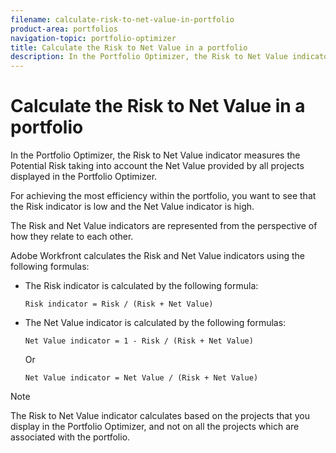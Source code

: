 ```yaml
---
filename: calculate-risk-to-net-value-in-portfolio
product-area: portfolios
navigation-topic: portfolio-optimizer
title: Calculate the Risk to Net Value in a portfolio
description: In the Portfolio Optimizer, the Risk to Net Value indicator measures the Potential Risk taking into account the Net Value provided by all projects displayed in the Portfolio Optimizer.
---
```


# Calculate the Risk to Net Value in a portfolio

In the Portfolio Optimizer, the Risk to Net Value indicator measures the Potential Risk taking into account the Net Value provided by all projects displayed in the Portfolio Optimizer.&nbsp;

For achieving the most efficiency within the portfolio, you want to see that the Risk indicator is low and the Net Value indicator is high.&nbsp;

The Risk and Net Value indicators are represented from the perspective of how they relate to each other.

Adobe Workfront calculates the Risk and Net Value indicators using the following formulas:

* The Risk indicator is calculated by the following formula:

  ```
  Risk indicator = Risk / (Risk + Net Value)
  ```

* The Net Value indicator is calculated by the following formulas:

  ```
  Net Value indicator = 1 - Risk / (Risk + Net Value)
  ```

  Or

  ```
  Net Value indicator = Net Value / (Risk + Net Value)
  ```

>[!NOTE]
>
>The Risk to Net Value indicator calculates based on the projects that you display in the Portfolio Optimizer, and not on all the projects which are associated with the portfolio.&nbsp;

